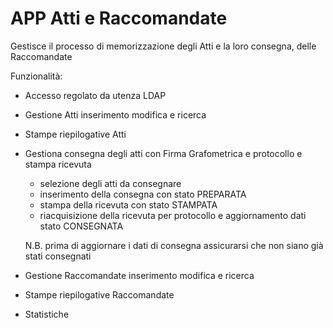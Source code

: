 # APP Atti e Raccomandate

Gestisce il processo di memorizzazione degli Atti e la loro consegna, delle Raccomandate

Funzionalità:

- Accesso regolato da utenza LDAP
- Gestione Atti inserimento modifica e ricerca
- Stampe riepilogative Atti
- Gestiona consegna degli atti con Firma Grafometrica e protocollo e stampa ricevuta

    - selezione degli atti da consegnare
    - inserimento della consegna con stato PREPARATA
    - stampa della ricevuta con stato STAMPATA
    - riacquisizione della ricevuta per protocollo e aggiornamento dati stato CONSEGNATA

    N.B. prima di aggiornare i dati di consegna assicurarsi che non siano già stati consegnati

- Gestione Raccomandate inserimento modifica e ricerca
- Stampe riepilogative Raccomandate
- Statistiche 



